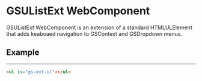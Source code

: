 # GSUListExt WebComponent
 
GSUListExt WebComponent is an extension of a standard HTMLULElement that adds keaboaed navigation to GSContext and GSDropdown menus.
 
## Example
---
 
```html
<ul is="gs-ext-ul"></ul>
```

